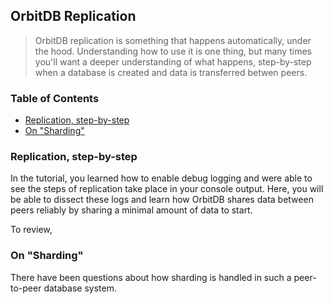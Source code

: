## OrbitDB Replication

> OrbitDB replication is something that happens automatically, under the hood. Understanding how to use it is one thing, but many times you'll want a deeper understanding of what happens, step-by-step when a database is created and data is transferred betwen peers.

<div>
  <h3>Table of Contents</h3>
  
- [Replication, step-by-step](#replication-step-by-step)
- [On "Sharding"](#on-sharding)

</div>

### Replication, step-by-step

In the tutorial, you learned how to enable debug logging and were able to see the steps of replication take place in your console output. Here, you will be able to dissect these logs and learn how OrbitDB shares data between peers reliably by sharing a minimal amount of data to start.

To review, 

### On "Sharding"

There have been questions about how sharding is handled in such a peer-to-peer database system. 
